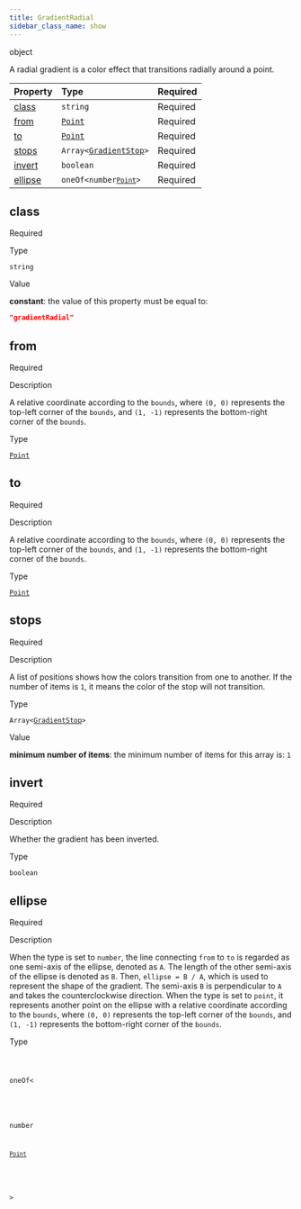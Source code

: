 ```yaml
---
title: GradientRadial
sidebar_class_name: show
---
```


<div className="section-type">

<div className="badge-type">object</div>

</div>

A radial gradient is a color effect that transitions radially around a point.

<div className="property-preview">

<div className="property-table">

| Property            | Type                                                                                                                                      | Required                                            |
| :------------------ | :---------------------------------------------------------------------------------------------------------------------------------------- | :-------------------------------------------------- |
| [class](#class)     | `string`                                                                                                                                  | <span className="property-required">Required</span> |
| [from](#from)       | [`Point`](/specs/vectorgraphics/point)                                                                                                    | <span className="property-required">Required</span> |
| [to](#to)           | [`Point`](/specs/vectorgraphics/point)                                                                                                    | <span className="property-required">Required</span> |
| [stops](#stops)     | <code>Array&lt;<a href="/specs/vectorgraphics/gradient-stop">GradientStop</a>&gt;</code>                                                  | <span className="property-required">Required</span> |
| [invert](#invert)   | `boolean`                                                                                                                                 | <span className="property-required">Required</span> |
| [ellipse](#ellipse) | <code className="type-merged">oneOf&lt;<span className="type-merged-types">number<a href="point"><code>Point</code></a></span>&gt;</code> | <span className="property-required">Required</span> |

</div>

</div>

<div className="property">

<div className="property-heading">

## class

<span className="property-required">Required</span>

</div>

<div className="property-item">

Type

`string`

</div>

<div className="property-item">

Value

<div className="value-description">

**constant**: the value of this property must be equal to:

```json
"gradientRadial"
```

</div>

</div>

</div>

<div className="property">

<div className="property-heading">

## from

<span className="property-required">Required</span>

</div>

<div className="property-item">

Description

A relative coordinate according to the `bounds`, where `(0, 0)` represents the top-left corner of the `bounds`, and `(1, -1)` represents the bottom-right corner of the `bounds`.

</div>

<div className="property-item">

Type

[`Point`](/specs/vectorgraphics/point)

</div>

</div>

<div className="property">

<div className="property-heading">

## to

<span className="property-required">Required</span>

</div>

<div className="property-item">

Description

A relative coordinate according to the `bounds`, where `(0, 0)` represents the top-left corner of the `bounds`, and `(1, -1)` represents the bottom-right corner of the `bounds`.

</div>

<div className="property-item">

Type

[`Point`](/specs/vectorgraphics/point)

</div>

</div>

<div className="property">

<div className="property-heading">

## stops

<span className="property-required">Required</span>

</div>

<div className="property-item">

Description

A list of positions shows how the colors transition from one to another.
If the number of items is `1`, it means the color of the stop will not transition.

</div>

<div className="property-item">

Type

<code>Array&lt;<a href="/specs/vectorgraphics/gradient-stop">GradientStop</a>&gt;</code>

</div>

<div className="property-item">

Value

<div className="value-description">

**minimum number of items**: the minimum number of items for this array is: `1`

</div>

</div>

</div>

<div className="property">

<div className="property-heading">

## invert

<span className="property-required">Required</span>

</div>

<div className="property-item">

Description

Whether the gradient has been inverted.

</div>

<div className="property-item">

Type

`boolean`

</div>

</div>

<div className="property">

<div className="property-heading">

## ellipse

<span className="property-required">Required</span>

</div>

<div className="property-item">

Description

When the type is set to `number`, the line connecting `from` to `to` is regarded as one semi-axis of the ellipse, denoted as `A`. The length of the other semi-axis of the ellipse is denoted as `B`. Then, `ellipse = B / A`, which is used to represent the shape of the gradient. The semi-axis `B` is perpendicular to `A` and takes the counterclockwise direction.
When the type is set to `point`, it represents another point on the ellipse with a relative coordinate according to the `bounds`, where `(0, 0)` represents the top-left corner of the `bounds`, and `(1, -1)` represents the bottom-right corner of the `bounds`.

</div>

<div className="property-item">

Type

<code className="type-merged">

oneOf&lt;

<span className="type-merged-types">

number

<a href="point"><code>Point</code></a>

</span>

&gt;

</code>

</div>

</div>
